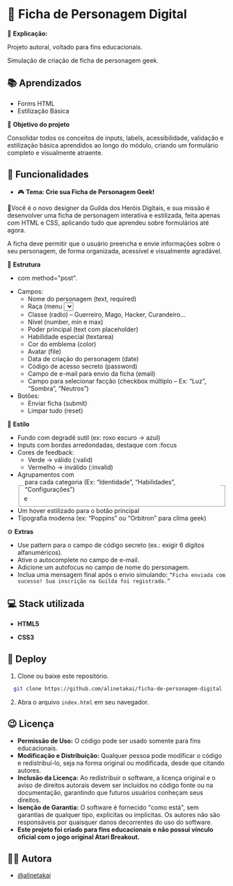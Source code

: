 
# 📝 Ficha de Personagem Digital

📌 **Explicação:**

Projeto autoral, voltado para fins educacionais.

Simulação de criação de ficha de personagem geek.
## 📚 Aprendizados

- Forms HTML
- Estilização Básica

🎯 **Objetivo do projeto**

Consolidar todos os conceitos de inputs, labels, acessibilidade, validação e estilização básica aprendidos ao longo do módulo, criando um formulário completo e visualmente atraente.
## 🚨 Funcionalidades

- 🎮 **Tema: Crie sua Ficha de Personagem Geek!**

📝Você é o novo designer da Guilda dos Heróis Digitais, e sua missão é desenvolver uma ficha de personagem interativa e estilizada, feita apenas com HTML e CSS, aplicando tudo que aprendeu sobre formulários até agora.

A ficha deve permitir que o usuário preencha e envie informações sobre o seu personagem, de forma organizada, acessível e visualmente agradável.

🧱 **Estrutura**

- <form> com method="post".
- Campos:
    - Nome do personagem (text, required)
    - Raça (menu <select> com opções como Humano, Elfo, Androide, etc.)
    - Classe (radio) – Guerreiro, Mago, Hacker, Curandeiro…
    - Nível (number, min e max)
    - Poder principal (text com placeholder)
    - Habilidade especial (textarea)
    - Cor do emblema (color)
    - Avatar (file)
    - Data de criação do personagem (date)
    - Código de acesso secreto (password)
    - Campo de e-mail para envio da ficha (email)
    - Campo para selecionar facção (checkbox múltiplo – Ex: “Luz”, “Sombra”, “Neutros”)
- Botões:
    - Enviar ficha (submit)
    - Limpar tudo (reset)

🎨 **Estilo**

- Fundo com degradê sutil (ex: roxo escuro → azul)
- Inputs com bordas arredondadas, destaque com :focus
- Cores de feedback:
    - Verde → válido (:valid)
    - Vermelho → inválido (:invalid)
- Agrupamentos com <fieldset> e <legend> para cada categoria (Ex: “Identidade”, “Habilidades”, “Configurações”)
- Um hover estilizado para o botão principal
- Tipografia moderna (ex: “Poppins” ou “Orbitron” para clima geek)

⚙️ **Extras**

- Use pattern para o campo de código secreto (ex.: exigir 6 dígitos alfanuméricos).
- Ative o autocomplete no campo de e-mail.
- Adicione um autofocus no campo de nome do personagem.
- Inclua uma mensagem final após o envio simulando:
``
“Ficha enviada com sucesso! Sua inscrição na Guilda foi registrada.”
``
##  💻 Stack utilizada

- **HTML5**

- **CSS3**


##  🚀 Deploy

1. Clone ou baixe este repositório.

```bash
  git clone https://github.com/alinetakai/ficha-de-personagem-digital
```
2. Abra o arquivo `index.html` em seu navegador.



## 😉 Licença

- **Permissão de Uso:** O código pode ser usado somente para fins educacionais.
- **Modificação e Distribuição:** Qualquer pessoa pode modificar o código e redistribuí-lo, seja na forma original ou modificada, desde que citando autores.
- **Inclusão da Licença:** Ao redistribuir o software, a licença original e o aviso de direitos autorais devem ser incluídos no código fonte ou na documentação, garantindo que futuros usuários conheçam seus direitos.
- **Isenção de Garantia:** O software é fornecido "como está", sem garantias de qualquer tipo, explícitas ou implícitas. Os autores não são responsáveis por quaisquer danos decorrentes do uso do software.
- **Este projeto foi criado para fins educacionais e não possui vínculo oficial com o jogo original Atari Breakout.**


## 👩‍💻 Autora

- [@alinetakai](https://github.com/alinetakai)

